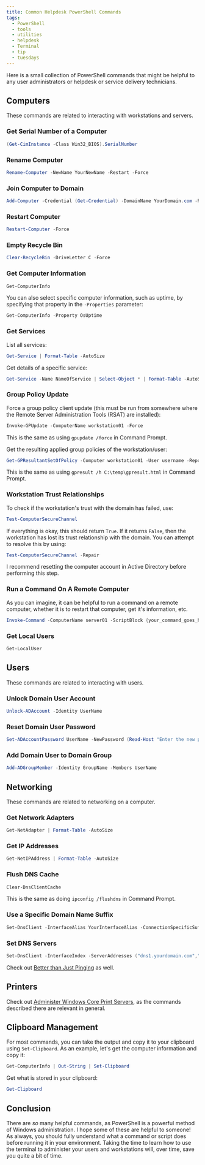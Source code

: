 ```yaml
---
title: Common Helpdesk PowerShell Commands
tags:
  - PowerShell
  - tools
  - utilities
  - helpdesk
  - Terminal
  - tip
  - tuesdays
---
```


Here is a small collection of PowerShell commands that might be helpful to any user administrators or helpdesk or service delivery technicians.

## Computers
These commands are related to interacting with workstations and servers.

### Get Serial Number of a Computer
```PowerShell
(Get-CimInstance -Class Win32_BIOS).SerialNumber
```

### Rename Computer
```PowerShell
Rename-Computer -NewName YourNewName -Restart -Force
```

### Join Computer to Domain
```PowerShell
Add-Computer -Credential (Get-Credential) -DomainName YourDomain.com -Restart -Force
```

### Restart Computer
```PowerShell
Restart-Computer -Force
```

### Empty Recycle Bin
```PowerShell
Clear-RecycleBin -DriveLetter C -Force
```

### Get Computer Information
```PowerShell
Get-ComputerInfo
```

You can also select specific computer information, such as uptime, by specifying that property in the `-Properties` parameter:

```PowerShell
Get-ComputerInfo -Property OsUptime
```

### Get Services
List all services:
```PowerShell
Get-Service | Format-Table -AutoSize
```

Get details of a specific service:
```PowerShell
Get-Service -Name NameOfService | Select-Object * | Format-Table -AutoSize
```

### Group Policy Update
Force a group policy client update (this must be run from somewhere where the Remote Server Administration Tools (RSAT) are installed):

```PowerShell
Invoke-GPUpdate -ComputerName workstation01 -Force
```

This is the same as using `gpupdate /force` in Command Prompt.

Get the resulting applied group policies of the workstation/user:

```PowerShell
Get-GPResultantSetOfPolicy -Computer workstation01 -User username -ReportType Html -Path "C:\temp\gpresult.html)"
```

This is the same as using `gpresult /h C:\temp\gpresult.html` in Command Prompt.

### Workstation Trust Relationships
To check if the workstation's trust with the domain has failed, use:

```Powershell
Test-ComputerSecureChannel
```

If everything is okay, this should return `True`. If it returns `False`, then the workstation has lost its trust relationship with the domain. You can attempt to resolve this by using:

```Powershell
Test-ComputerSecureChannel -Repair
```

I recommend resetting the computer account in Active Directory before performing this step.

### Run a Command On A Remote Computer
As you can imagine, it can be helpful to run a command on a remote computer, whether it is to restart that computer, get it's information, etc.
```PowerShell
Invoke-Command -ComputerName server01 -ScriptBlock {your_command_goes_here}
```

### Get Local Users
```PowerShell
Get-LocalUser
```

## Users
These commands are related to interacting with users.

### Unlock Domain User Account
```Powershell
Unlock-ADAccount -Identity UserName
```

### Reset Domain User Password
```PowerShell
Set-ADAccountPassword UserName -NewPassword (Read-Host "Enter the new password" -AsSecureString) –Reset
```

### Add Domain User to Domain Group
```PowerShell
Add-ADGroupMember -Identity GroupName -Members UserName
```

## Networking
These commands are related to networking on a computer.

### Get Network Adapters
```PowerShell
Get-NetAdapter | Format-Table -AutoSize
```

### Get IP Addresses
```PowerShell
Get-NetIPAddress | Format-Table -AutoSize
```

### Flush DNS Cache
```PowerShell
Clear-DnsClientCache
```
This is the same as doing `ipconfig /flushdns` in Command Prompt.

### Use a Specific Domain Name Suffix
```PowerShell
Set-DnsClient -InterfaceAlias YourInterfaceAlias -ConnectionSpecificSuffix YourDomain.com
```

### Set DNS Servers
```PowerShell
Set-DnsClient -InterfaceIndex -ServerAddresses ("dns1.yourdomain.com","dns2.yourdomain.com")
```

Check out [Better than Just Pinging](published/2023/better_than_just_pinging.md) as well.

## Printers
Check out [Administer Windows Core Print Servers](published/2023/administer_windows_core_print_servers.md), as the commands described there are relevant in general.

## Clipboard Management
For most commands, you can take the output and copy it to your clipboard using `Set-Clipboard`. As an example, let's get the computer information and copy it:

```Powershell
Get-ComputerInfo | Out-String | Set-Clipboard
```

Get what is stored in your clipboard:

```PowerShell
Get-Clipboard
```

## Conclusion
There are *so* many helpful commands, as PowerShell is a powerful method of Windows administration. I hope some of these are helpful to someone! As always, you should fully understand what a command or script does before running it in your environment. Taking the time to learn how to use the terminal to administer your users and workstations will, over time, save you quite a bit of time. 
